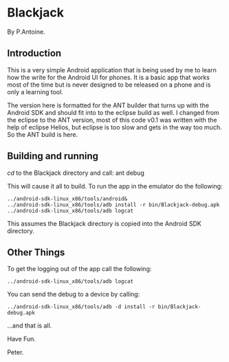 
Blackjack
==============

By P.Antoine.

Introduction
------------

This is a very simple Android application that is being used by me to learn how
the write for the Android UI for phones. It is a basic app that works most of the
time but is never designed to be released on a phone and is only a learning tool.

The version here is formatted for the ANT builder that turns up with the Android
SDK and should fit into to the eclipse build as well. I changed from the eclipse
to the ANT version, most of this code v0.1 was written with the help of eclipse
Helios, but eclipse is too slow and gets in the way too much. So the ANT build 
is here.

Building and running
--------------------

*cd* to the Blackjack directory and call:
	ant debug

This will cause it all to build. To run the app in the emulator do the following:

	../android-sdk-linux_x86/tools/android&
	../android-sdk-linux_x86/tools/adb install -r bin/Blackjack-debug.apk 
	../android-sdk-linux_x86/tools/adb logcat

This assumes the Blackjack directory is copied into the Android SDK directory.

Other Things
------------

To get the logging out of the app call the following:

	../android-sdk-linux_x86/tools/adb logcat

You can send the debug to a device by calling:

	../android-sdk-linux_x86/tools/adb -d install -r bin/Blackjack-debug.apk 

...and that is all.

Have Fun.

Peter.
